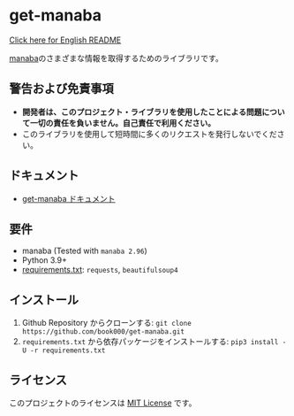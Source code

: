 # get-manaba

[Click here for English README](README.md)

[manaba](https://manaba.jp)のさまざまな情報を取得するためのライブラリです。

## 警告および免責事項

- **開発者は、このプロジェクト・ライブラリを使用したことによる問題について一切の責任を負いません。自己責任で利用ください。**
- このライブラリを使用して短時間に多くのリクエストを発行しないでください。

## ドキュメント

- [get-manaba ドキュメント](https://book000.github.io/get-manaba/)

## 要件

- manaba (Tested with `manaba 2.96`)
- Python 3.9+
- [requirements.txt](requirements.txt): `requests`, `beautifulsoup4`

## インストール

1. Github Repository からクローンする: `git clone https://github.com/book000/get-manaba.git`
2. `requirements.txt` から依存パッケージをインストールする: `pip3 install -U -r requirements.txt`

## ライセンス

このプロジェクトのライセンスは [MIT License](LICENSE) です。
